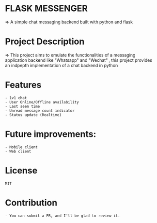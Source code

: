 # FLASK MESSENGER 

=> A simple chat messaging backend built with python and flask 

# Project Description  

=> This project aims to emulate the functionalities of a messaging application backend like "Whatsapp" and "Wechat" , this project provides an indpepth implementation of a chat backend in python 


# Features 

    - 1v1 chat 
    - User Online/Offline availability 
    - Last seen time 
    - Unread message count indicator 
    - Status update (Realtime)

# Future improvements: 
    - Mobile client 
    - Web client 

# License 

    MIT
# Contribution 

    - You can submit a PR, and I'll be glad to review it.
